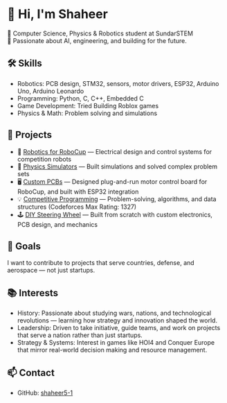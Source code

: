 # 👋 Hi, I'm Shaheer  

🚀 Computer Science, Physics & Robotics student at SundarSTEM  
🔬 Passionate about AI, engineering, and building for the future.  

## 🛠️ Skills
- Robotics: PCB design, STM32, sensors, motor drivers, ESP32, Arduino Uno, Arduino Leonardo  
- Programming: Python, C, C++, Embedded C
- Game Development: Tried Building Roblox games 
- Physics & Math: Problem solving and simulations  

## 📂 Projects
- 🤖 [Robotics for RoboCup](#) — Electrical design and control systems for competition robots  
- 📐 [Physics Simulators](#) — Built simulations and solved complex problem sets  
- 🖥️ [Custom PCBs](#) — Designed plug-and-run motor control board for RoboCup, and built with ESP32 integration  
- 💡 [Competitive Programming](https://codeforces.com/profile/Shaheer.Old) — Problem-solving, algorithms, and data structures (Codeforces Max Rating: 1327)  
- 🕹️ [DIY Steering Wheel](#) — Built from scratch with custom electronics, PCB design, and mechanics

## 🎯 Goals
I want to contribute to projects that serve countries, defense, and aerospace — not just startups.  

## 📚 Interests
- History: Passionate about studying wars, nations, and technological revolutions — learning how strategy and innovation shaped the world.  
- Leadership: Driven to take initiative, guide teams, and work on projects that serve a nation rather than just startups.  
- Strategy & Systems: Interest in games like HOI4 and Conquer Europe that mirror real-world decision making and resource management.  

## 📫 Contact
- GitHub: [shaheer5-1](https://github.com/shaheer5-1)  
